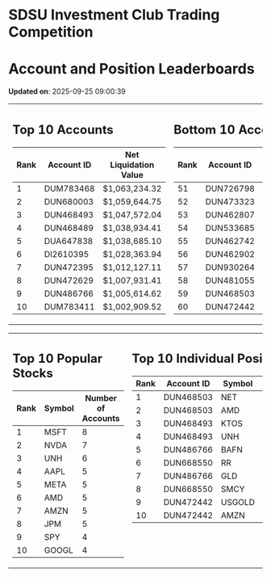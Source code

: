 # SDSU Investment Club Trading Competition 
 # Account and Position Leaderboards

**Updated on**: 2025-09-25 09:00:39

<table><tr><td valign="top">

## Top 10 Accounts
| Rank | Account ID | Net Liquidation Value |
|------|------------|-----------------------|
| 1 | DUM783468 | $1,063,234.32 |
| 2 | DUN680003 | $1,059,644.75 |
| 3 | DUN468493 | $1,047,572.04 |
| 4 | DUN468489 | $1,038,934.41 |
| 5 | DUA647838 | $1,038,685.10 |
| 6 | DI2610395 | $1,028,363.94 |
| 7 | DUN472395 | $1,012,127.11 |
| 8 | DUN472629 | $1,007,931.41 |
| 9 | DUN486766 | $1,005,614.62 |
| 10 | DUM783411 | $1,002,909.52 |

</td><td valign="top">

## Bottom 10 Accounts
| Rank | Account ID | Net Liquidation Value |
|------|------------|-----------------------|
| 51 | DUN726798 | $998,007.67 |
| 52 | DUN473323 | $996,044.53 |
| 53 | DUN462807 | $992,114.51 |
| 54 | DUN533685 | $991,593.46 |
| 55 | DUN462742 | $989,096.05 |
| 56 | DUN462902 | $988,478.55 |
| 57 | DUN930264 | $986,170.50 |
| 58 | DUN481055 | $970,662.16 |
| 59 | DUN468503 | $903,085.92 |
| 60 | DUN472442 | $830,895.97 |

</td></tr></table>

<table><tr><td valign="top">

## Top 10 Popular Stocks
| Rank | Symbol | Number of Accounts |
|------|--------|--------------------|
| 1 | MSFT | 8 |
| 2 | NVDA | 7 |
| 3 | UNH | 6 |
| 4 | AAPL | 5 |
| 5 | META | 5 |
| 6 | AMD | 5 |
| 7 | AMZN | 5 |
| 8 | JPM | 5 |
| 9 | SPY | 4 |
| 10 | GOOGL | 4 |

</td><td valign="top">

## Top 10 Individual Positions
| Rank | Account ID | Symbol | Cost | Total Value |
|------|------------|--------|-----------|-------------|
| 1 | DUN468503 | NET | $2,222,350.22 | $2,222,350.22 |
| 2 | DUN468503 | AMD | $484,965.07 | $484,965.07 |
| 3 | DUN468493 | KTOS | $375,025.68 | $375,025.68 |
| 4 | DUN468493 | UNH | $200,003.43 | $200,003.43 |
| 5 | DUN486766 | BAFN | $150,086.61 | $150,086.61 |
| 6 | DUN668550 | RR | $137,487.66 | $137,487.66 |
| 7 | DUN486766 | GLD | $125,001.86 | $125,001.86 |
| 8 | DUN668550 | SMCY | $114,862.67 | $114,862.67 |
| 9 | DUN472442 | USGOLD | $109,327.10 | $109,327.10 |
| 10 | DUN472442 | AMZN | $107,554.22 | $107,554.22 |

</td></tr></table>
